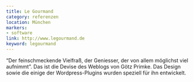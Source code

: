 ```yaml
---
title: Le Gourmand
category: referenzen
location: München
markers:
- software
link: http://www.legourmand.de
keyword: legourmand
---
```

“Der feinschmeckende Vielfraß, der Geniesser, der von allem möglichst viel aufnimmt”. Das ist die
Devise des Weblogs von Götz Primke. Das Design sowie die einige der Wordpress-Plugins wurden speziell
für ihn entwickelt.
